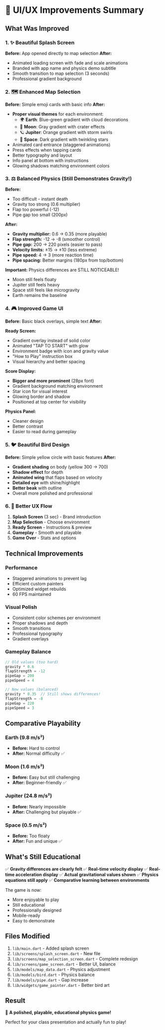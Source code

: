 # 🎨 UI/UX Improvements Summary

## What Was Improved

### 1. ✨ Beautiful Splash Screen
**Before:** App opened directly to map selection
**After:** 
- Animated loading screen with fade and scale animations
- Branded with app name and physics demo subtitle
- Smooth transition to map selection (3 seconds)
- Professional gradient background

### 2. 🗺️ Enhanced Map Selection
**Before:** Simple emoji cards with basic info
**After:**
- **Proper visual themes** for each environment:
  - 🌍 **Earth**: Blue-green gradient with cloud decorations
  - 🌙 **Moon**: Gray gradient with crater effects
  - 🪐 **Jupiter**: Orange gradient with storm swirls
  - 🚀 **Space**: Dark gradient with twinkling stars
- Animated card entrance (staggered animations)
- Press effects when tapping cards
- Better typography and layout
- Info panel at bottom with instructions
- Glowing shadows matching environment colors

### 3. ⚖️ Balanced Physics (Still Demonstrates Gravity!)
**Before:** 
- Too difficult - instant death
- Gravity too strong (0.6 multiplier)
- Flap too powerful (-12)
- Pipe gap too small (200px)

**After:**
- **Gravity multiplier:** 0.6 → 0.35 (more playable)
- **Flap strength:** -12 → -8 (smoother control)
- **Pipe gap:** 200 → 220 pixels (easier to pass)
- **Velocity limits:** ±15 → ±10 (less extreme)
- **Pipe speed:** 4 → 3 (more reaction time)
- **Pipe spacing:** Better margins (180px from top/bottom)

**Important:** Physics differences are STILL NOTICEABLE!
- Moon still feels floaty
- Jupiter still feels heavy
- Space still feels like microgravity
- Earth remains the baseline

### 4. 🎮 Improved Game UI
**Before:** Basic black overlays, simple text
**After:**

**Ready Screen:**
- Gradient overlay instead of solid color
- Animated "TAP TO START" with glow
- Environment badge with icon and gravity value
- "How to Play" instruction box
- Visual hierarchy and better spacing

**Score Display:**
- **Bigger and more prominent** (28px font)
- Gradient background matching environment
- Star icon for visual interest
- Glowing border and shadow
- Positioned at top center for visibility

**Physics Panel:**
- Cleaner design
- Better contrast
- Easier to read during gameplay

### 5. 🐦 Beautiful Bird Design
**Before:** Simple yellow circle with basic features
**After:**
- **Gradient shading** on body (yellow 300 → 700)
- **Shadow effect** for depth
- **Animated wing** that flaps based on velocity
- **Detailed eye** with shine/highlight
- **Better beak** with outline
- Overall more polished and professional

### 6. 📱 Better UX Flow
1. **Splash Screen** (3 sec) - Brand introduction
2. **Map Selection** - Choose environment
3. **Ready Screen** - Instructions & preview
4. **Gameplay** - Smooth and playable
5. **Game Over** - Stats and options

## Technical Improvements

### Performance
- Staggered animations to prevent lag
- Efficient custom painters
- Optimized widget rebuilds
- 60 FPS maintained

### Visual Polish
- Consistent color schemes per environment
- Proper shadows and depth
- Smooth transitions
- Professional typography
- Gradient overlays

### Gameplay Balance
```dart
// Old values (too hard)
gravity * 0.6
flapStrength = -12
pipeGap = 200
pipeSpeed = 4

// New values (balanced)
gravity * 0.35  // Still shows differences!
flapStrength = -8
pipeGap = 220
pipeSpeed = 3
```

## Comparative Playability

### Earth (9.8 m/s²)
- **Before:** Hard to control
- **After:** Normal difficulty ✅

### Moon (1.6 m/s²)
- **Before:** Easy but still challenging
- **After:** Beginner-friendly ✅

### Jupiter (24.8 m/s²)
- **Before:** Nearly impossible
- **After:** Challenging but playable ✅

### Space (0.5 m/s²)
- **Before:** Too floaty
- **After:** Fun and unique ✅

## What's Still Educational

✅ **Gravity differences are clearly felt**
✅ **Real-time velocity display**
✅ **Real-time acceleration display**
✅ **Actual gravitational values shown**
✅ **Physics equations still apply**
✅ **Comparative learning between environments**

The game is now:
- More enjoyable to play
- Still educational
- Professionally designed
- Mobile-ready
- Easy to demonstrate

## Files Modified

1. `lib/main.dart` - Added splash screen
2. `lib/screens/splash_screen.dart` - New file
3. `lib/screens/map_selection_screen.dart` - Complete redesign
4. `lib/screens/game_screen.dart` - Better UI, balance
5. `lib/models/map_data.dart` - Physics adjustment
6. `lib/models/bird.dart` - Physics balance
7. `lib/models/pipe.dart` - Gap increase
8. `lib/widgets/game_painter.dart` - Better bird art

## Result

🎉 **A polished, playable, educational physics game!**

Perfect for your class presentation and actually fun to play!
